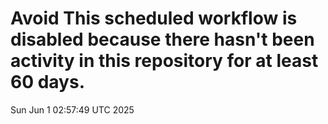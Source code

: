 # Avoid This scheduled workflow is disabled because there hasn't been activity in this repository for at least 60 days.
Sun Jun  1 02:57:49 UTC 2025
